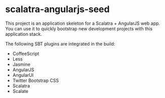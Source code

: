 scalatra-angularjs-seed
=======================

This project is an application skeleton for a Scalatra + AngularJS web app. You can use it to quickly bootstrap new development projects with this application stack.

The following SBT plugins are integrated in the build:
  * CoffeeScript
  * Less
  * Jasmine
  * AngularJS
  * AngularUI
  * Twitter Bootstrap CSS
  * Scalatra
  * Scalate
